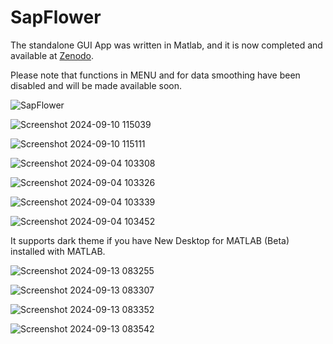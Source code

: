 # SapFlower

The standalone GUI App was written in Matlab, and it is now completed and available at [Zenodo](https://zenodo.org/doi/10.5281/zenodo.13665919).

Please note that functions in MENU and for data smoothing have been disabled and will be made available soon.

![SapFlower](https://github.com/JiaxinWang123/SapFlower/assets/98176596/15ed876f-8e04-4599-a930-81e870693b1e)

![Screenshot 2024-09-10 115039](https://github.com/user-attachments/assets/df37fe8f-e1f5-4b8c-94de-46e184c92a58)

![Screenshot 2024-09-10 115111](https://github.com/user-attachments/assets/91ffe493-26cd-4687-a00b-b76e58d1c780)

![Screenshot 2024-09-04 103308](https://github.com/user-attachments/assets/f72669a2-0d5a-4cc1-87e8-27f60e3be848)

![Screenshot 2024-09-04 103326](https://github.com/user-attachments/assets/20788d1f-d056-4762-9959-9bc9f35450d5)

![Screenshot 2024-09-04 103339](https://github.com/user-attachments/assets/108c0d07-3a95-4f10-9de0-f05eaa7b2d06)

![Screenshot 2024-09-04 103452](https://github.com/user-attachments/assets/6baa753e-6df5-4461-be71-e43a1679b076)

It supports dark theme if you have New Desktop for MATLAB (Beta) installed with MATLAB.

![Screenshot 2024-09-13 083255](https://github.com/user-attachments/assets/03fc06fc-6653-4cd7-be10-fe16a432c544)

![Screenshot 2024-09-13 083307](https://github.com/user-attachments/assets/5ae0b250-ee64-4436-a159-fd592bf36156)

![Screenshot 2024-09-13 083352](https://github.com/user-attachments/assets/e6de0b6f-23de-4b23-b420-18d336630ee0)

![Screenshot 2024-09-13 083542](https://github.com/user-attachments/assets/9222ca75-cac9-4a05-b6df-08f84694ce6c)
